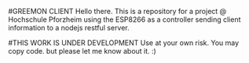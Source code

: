 #GREEMON CLIENT
Hello there.
This is a repository for a project @ Hochschule Pforzheim 
using the ESP8266 as a controller sending client information to a nodejs restful server.

#THIS WORK IS UNDER DEVELOPMENT
Use at your own risk. You may copy code. but please let me know about it. :)

